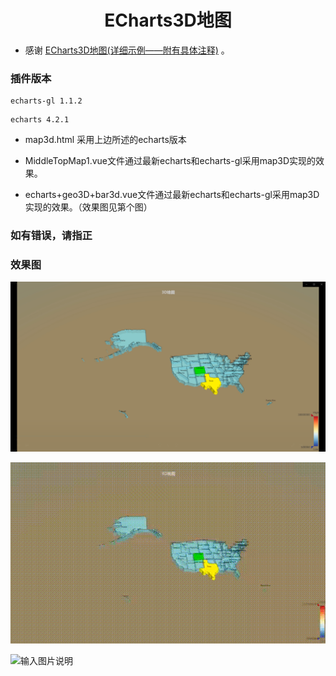 
<h1 align="center"> ECharts3D地图</h1>

* 感谢 [ECharts3D地图(详细示例——附有具体注释)](https://blog.csdn.net/GRAY_KEY/article/details/81295961) 。

### 插件版本

```
echarts-gl 1.1.2
```
```
echarts 4.2.1
```

* map3d.html 采用上边所述的echarts版本

* MiddleTopMap1.vue文件通过最新echarts和echarts-gl采用map3D实现的效果。

* echarts+geo3D+bar3d.vue文件通过最新echarts和echarts-gl采用map3D实现的效果。（效果图见第个图）

### 如有错误，请指正

### 效果图
![输入图片说明](screenshot/20211223151749.png)


![输入图片说明](screenshot/4448ed59acc0f78cb95acf8c22d5fcd8.gif)


![输入图片说明](screenshot/20211228_134608.gif)